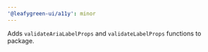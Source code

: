 ```yaml
---
'@leafygreen-ui/a11y': minor
---
```


Adds `validateAriaLabelProps` and `validateLabelProps` functions to package.
